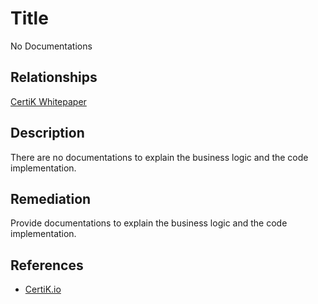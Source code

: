 # Title 
No Documentations

## Relationships 
[CertiK Whitepaper](https://certik.foundation/whitepaper)

## Description 
There are no documentations to explain the business logic and the code implementation.

## Remediation
Provide documentations to explain the business logic and the code implementation.

## References 
* [CertiK.io](https://certik.io)
